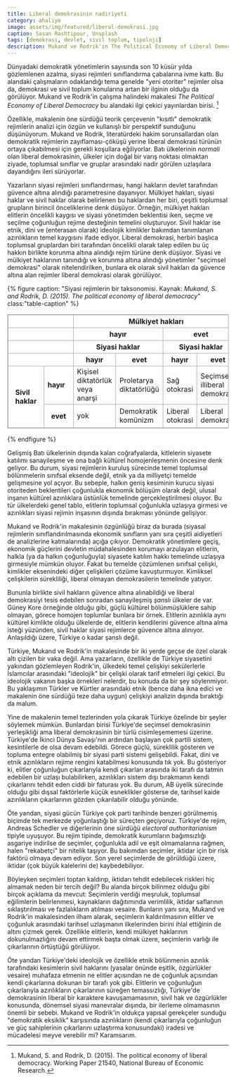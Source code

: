 ```yaml
---
title: Liberal demokrasinin nadiriyeti
category: ahaliye
image: assets/img/featured/liberal-demokrasi.jpg
caption: Sasan Rashtipour, Unsplash
tags: [demokrasi, devlet, sivil toplum, tipoloji]
description: Mukand ve Rodrik'in The Political Economy of Liberal Democracy adlı makalesi üzerine
--- 
```


<span class="dropcap">Dünyadaki demokratik yönetimlerin sayısında son 10 küsür yılda gözlemlenen azalma, siyasi rejimleri sınıflandırma çabalarına ivme kattı. Bu alandaki çalışmaların odaklandığı tema genelde "yeni otoriter" rejimler olsa da, demokrasi ve sivil toplum konularına artan bir ilginin olduğu da görülüyor. Mukand ve Rodrik'in çalışma halindeki makalesi _The Political Economy of Liberal Democracy_ bu alandaki ilgi çekici yayınlardan birisi. [^1]</span> 

Özellikle, makalenin öne sürdüğü teorik çerçevenin "kısıtlı" demokratik rejimlerin analizi için özgün ve kullanışlı bir perspektif sunduğunu düşünüyorum. Mukand ve Rodrik, literatürdeki hakim sorunsallardan olan demokratik rejimlerin zayıflaması-çöküşü yerine liberal demokrasi türünün ortaya çıkabilmesi için gerekli koşullara eğiliyorlar. Batı ülkelerinin _normali_ olan liberal demokrasinin, ülkeler için doğal bir varış noktası olmaktan ziyade, toplumsal sınıflar ve gruplar arasındaki nadir görülen uzlaşılara dayandığını ileri sürüyorlar. 

Yazarların siyasi rejimleri sınıflandırması, hangi hakların devlet tarafından güvence altına alındığı parametresine dayanıyor. Mülkiyet hakları, siyasi haklar ve sivil haklar olarak belirlenen bu haklardan her biri, çeşitli toplumsal grupların birincil önceliklerine denk düşüyor. Örneğin, mülkiyet hakları elitlerin öncelikli kaygısı ve siyasi yönetimden beklentisi iken, seçme ve seçilme çoğunluğun rejime desteğinin temelini oluşturuyor. Sivil haklar ise etnik, dini ve (enterasan olarak) ideolojik kimlikler bakımdan tanımlanan azınlıkların temel kaygısını ifade ediyor. Liberal demokrasi, herbiri başlıca toplumsal gruplardan biri tarafından öncelikli olarak talep edilen bu üç hakkın birlikte korunma altına alındığı rejim türüne denk düşüyor. Siyasi ve  mülkiyet haklarının tanındığı ve korunma altına alındığı yönetimler "seçimsel demokrasi" olarak nitelendirilken, bunlara ek olarak sivil hakları da güvence altına alan rejimler liberal demokrasi olarak görülüyor. 

{% figure caption: "Siyasi rejimlerin bir taksonomisi. Kaynak: _Mukand, S. and Rodrik, D. (2015). The political economy of liberal democracy_" class:"table-caption" %}
<table>
    <thead>
        <tr>
            <th colspan="2"></th>
            <th colspan="4">Mülkiyet hakları</th>
        </tr>
        <tr>
            <th colspan="2"></th>
            <th colspan="2">hayır</th>
            <th colspan="2">evet</th>
        </tr>
        <tr>
            <th colspan="2"></th>
            <th colspan="2">Siyasi haklar</th>
            <th colspan="2">Siyasi haklar</th>
        </tr>
        <tr>
            <th colspan="2"></th>
            <th>hayır</th>
            <th>evet</th>
            <th>hayır</th>
            <th>evet</th>
        </tr>
    </thead>
    <tbody>
        <tr>
            <td rowspan=2 style="padding: 1em"><b>Sivil haklar</b></td>
            <td><b>hayır</b></td>
            <td>Kişisel diktatörlük veya anarşi</td>
            <td>Proletarya diktatörlüğü</td>
            <td>Sağ otokrasi</td>
            <td>Seçimsel-illiberal demokrasi</td>
        </tr>
        <tr>
            <td style="padding: 1em"><b>evet</b></td>
            <td>yok</td>
            <td>Demokratik komünizm</td>
            <td>Liberal otokrasi</td>
            <td>Liberal demokrasi</td>
        </tr>
    </tbody>
</table>
{% endfigure %}

<style>
table, th, td {
    border: 1px solid rgb(169, 168, 167);
}
</style>

Gelişmiş Batı ülkelerinin dışında kalan coğrafyalarda, kitlelerin siyasete katılımı sanayileşme ve ona bağlı kültürel homojenleşmenin öncesine denk geliyor. Bu durum, siyasi rejimlerin kuruluş sürecinde temel toplumsal bölünmelerin sınıfsal eksende değil, etnik ya da milliyetçi temelde gelişmesine yol açıyor. Bu sebeple, halkın geniş kesiminin kurucu siyasi otoriteden beklentileri çoğunlukla ekonomik bölüşüm olarak değil, ulusal inşanın kültürel azınlıklara üstünlük temelinde gerçekleştirilmesi oluyor. Bu tür ülkelerdeki genel tablo, elitlerin toplumsal çoğunlukla uzlaşıya girmesi ve azınlıkları siyasi rejimin inşasının dışında bırakması yönünde gelişiyor. 

Mukand ve Rodrik'in makalesinin özgünlüğü biraz da burada (siyasal rejimlerin sınıflandırılmasında ekonomik sınıfların yanı sıra çeşitli aidiyetleri de analizlerine katmalarında) açığa çıkıyor. Demokratik yönetimlere geçiş, ekonomik güçlerini devletin müdahalesinden korumayı arzulayan elitlerin, halkla (ya da halkın çoğunluğuyla) siyasete katılım hakkı temelinde uzlaşıya girmesiyle mümkün oluyor. Fakat bu temelde çözümlenen sınıfsal çelişki, kimlikler eksenindeki diğer çelişkileri çözüme kavuşturmuyor. Kimliksel çelişkilerin sürekliliği, liberal olmayan demokrasilerin temelinde yatıyor. 

Bununla birlikte sivil hakların güvence altına alınabildiği ve liberal demokrasiyi tesis edebilen sonradan sanayileşmiş _şanslı_ ülkeler de var. Güney Kore örneğinde olduğu gibi, güçlü kültürel bölünmüşlüklere sahip olmayan, görece homojen toplumlar bunlara bir örnek. Elitlerin azınlıkla aynı kültürel kimlikte olduğu ülkelerde de, elitlerin kendilerini güvence altına alma isteği yüzünden, sivil haklar siyasi rejimlerce güvence altına alınıyor. Anlaşıldığı üzere, Türkiye o kadar şanslı değil.

Türkiye, Mukand ve Rodrik'in makalesinde bir iki yerde geçse de özel olarak altı çizilen bir vaka değil. Ama yazarların, özellikle de Türkiye siyasetini yakından gözlemleyen Rodrik'in, ülkedeki temel çelişkiyi sekülerlerle İslamcılar arasındaki "ideolojik" bir çelişki olarak tarif etmeleri ilgi çekici. Bu ideolojik vakanın başka örnekleri nelerdir, bu konuda da bir şey söylenmiyor. Bu yaklaşımın Türkler ve Kürtler arasındaki etnik (bence daha ikna edici ve makalenin öne sürdüğü teze daha uygun) çelişkiyi analizin dışında bıraktığı da malum. 

Yine de makalenin temel tezlerinden yola çıkarak Türkiye özelinde bir şeyler söylemek mümkün. Bunlardan birisi Türkiye'de seçimsel demokrasinin yerleşikliği ama liberal demokrasinin bir türlü cisimleşememesi üzerine. Türkiye'de İkinci Dünya Savaşı'nın ardından başlayan çok partili sistem, kesintilerle de olsa devam edebildi. Görece güçlü, süreklilik gösteren ve topluma entegre olabilmiş bir siyasi parti sistemi gelişebildi. Fakat, dini ve etnik azınlıkların rejime rengini katabilmesi konusunda tık yok. Bu gösteriyor ki, elitler çoğunluğun çıkarlarıyla kendi çıkarları arasında iki tarafı da tatmin edebilen bir uzlaşı bulabilirken, azınlıkları sistem dışı bırakmanın kendi çıkarlarını tehdit eden ciddi bir faturası yok. Bu durum, AB üyelik sürecinde olduğu gibi dışsal faktörlerle küçük esneklikler gösterse de, tarihsel kaide azınlıkların çıkarlarının gözden çıkarılabilir olduğu yönünde. 

Öte yandan, siyasi gücün Türkiye çok parti tarihinde benzeri görülmemiş biçimde tek merkezde yoğunlaştığı bir süreçten geçiyoruz. Türkiye'de rejim, Andreas Schedler ve diğerlerinin öne sürdüğü _electoral authoritarianism_ tipiyle uyuşuyor. Bu rejim tipinde, demokratik kurumların bağımsızlığı asgariye indirilse de seçimler, çoğunlukla adil ve eşit olmamalarına rağmen, halen "rekabetçi" bir nitelik taşıyor. Bu bakımdan seçimler, iktidar için bir risk faktörü olmaya devam ediyor. Son yerel seçimlerde de görüldüğü üzere, iktidar (çok büyük kalelerini de) kaybedebiliyor. 

Böyleyken seçimleri toptan kaldırıp, iktidarı tehdit edebilecek riskleri hiç almamak neden bir tercih değil? Bu alanda birçok bilinmez olduğu gibi birçok açıklama da mevcut: Seçimlerin verdiği meşruluk, toplumsal eğilimlerin belirlenmesi, kaynakların dağıtımında verimlilik, iktidar saflarının sıklaştırılması ve fazlalıkların atılması vesaire. Bunların yanı sıra, Mukand ve Rodrik'in makalesinden ilham alarak, seçimlerin kaldırılmasının elitler ve çoğunluk arasındaki tarihsel uzlaşmanın ilkelerinden birini ihlal ettiğinin de altını çizmek gerek. Özellikle elitlerin, kendi mülkiyet haklarının dokunulmazlığını devam ettirmek başta olmak üzere, seçimlerin varlığı ile çıkarlarının örtüştüğü görülüyor.

Öte yandan Türkiye'deki ideolojik ve özellikle etnik bölünmenin azınlık tarafındaki kesimlerin sivil haklarını (yasalar önünde eşitlik, özgürlükler vesaire) muhafaza etmenin ne elitler açısından ne de çoğunluk açısından kendi çıkarlarına dokunan bir tarafı yok gibi. Elitlerin ve çoğunluğun çıkarlarıyla azınlıkların çıkarlarının süreğen temassızlığı, Türkiye'de demokrasinin liberal bir karaktere kavuşamamasının, sivil hak ve özgürlükler konusunda, dönemsel siyasi manevralar dışında, bir ilerleme olmamasının önemli bir sebebi. Mukand ve Rodrik'in oldukça yapısal gerekçeler sunduğu "demokratik eksiklik" karşısında azınlıkların (kendi çıkarlarıyla çoğunluğun ve güç sahiplerinin çıkarlarını uzlaştırma konusundaki) iradesi ve mücadelesi meyve verebilir mi? Karamsarım.

















[^1]:	Mukand, S. and Rodrik, D. (2015). The political economy of liberal democracy. Working Paper 21540, National Bureau of Economic Research.
